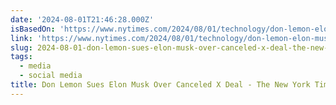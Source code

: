 ```yaml
---
date: '2024-08-01T21:46:28.000Z'
isBasedOn: 'https://www.nytimes.com/2024/08/01/technology/don-lemon-elon-musk-lawsuit.html'
link: 'https://www.nytimes.com/2024/08/01/technology/don-lemon-elon-musk-lawsuit.html'
slug: 2024-08-01-don-lemon-sues-elon-musk-over-canceled-x-deal-the-new-york-times
tags:
  - media
  - social media
title: Don Lemon Sues Elon Musk Over Canceled X Deal - The New York Times
---
```

 
